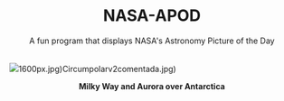 <div align="center">
  <h1>
    NASA-APOD
  </h1>
</div>
  
<div align="center">
  A fun program that displays NASA's Astronomy Picture of the Day
</div>

<br>

![](https://apod.nasa.gov/apod/image/2307/MWAurora_hang_4906.jpg)1600px.jpg)Circumpolarv2comentada.jpg)

<p align = "center">
  <b>Milky Way and Aurora over Antarctica</b>
</p>
